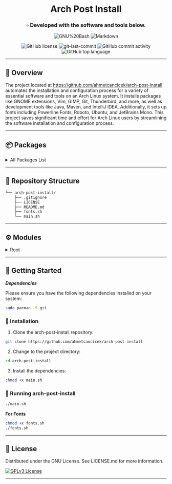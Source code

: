 <div align="center">
<h1 align="center">
<br>Arch Post Install
</h1>
<h3>◦ Developed with the software and tools below.</h3>

<p align="center">
<img src="https://img.shields.io/badge/GNU%20Bash-4EAA25.svg?style&logo=GNU-Bash&logoColor=white" alt="GNU%20Bash" />
<img src="https://img.shields.io/badge/Markdown-000000.svg?style&logo=Markdown&logoColor=white" alt="Markdown" />
</p>
<img src="https://img.shields.io/github/license/ahmetcancicek/arch-post-install?style&color=5D6D7E" alt="GitHub license" />
<img src="https://img.shields.io/github/last-commit/ahmetcancicek/arch-post-install?style&color=5D6D7E" alt="git-last-commit" />
<img src="https://img.shields.io/github/commit-activity/m/ahmetcancicek/arch-post-install?style&color=5D6D7E" alt="GitHub commit activity" />
<img src="https://img.shields.io/github/languages/top/ahmetcancicek/arch-post-install?style&color=5D6D7E" alt="GitHub top language" />
</div>

---


## 📍 Overview

The project located at https://github.com/ahmetcancicek/arch-post-install automates the installation and configuration process for a variety of essential software and tools on an Arch Linux system. It installs packages like GNOME extensions, Vim, GIMP, Git, Thunderbird, and more, as well as development tools like Java, Maven, and IntelliJ IDEA. Additionally, it sets up fonts including Powerline Fonts, Roboto, Ubuntu, and JetBrains Mono. This project saves significant time and effort for Arch Linux users by streamlining the software installation and configuration process.

---


## 📦 Packages

<details closed><summary>All Packages List</summary>

* Curl
* Wget
* ZSH
* HTOP
* Snap
* Flatpak
* Google Chrome
* Chromium
* Spotify
* Opera
* Microsoft Edge
* Brave
* Zoom
* Discord
* Thunderbird
* GIT
* OpenJDK
* Oracle Java JDK
* Spring CLI
* Go
* VSCODE
* IntelliJ IDEA Ultimate
* Postman
* Docker
* Maven
* Gradle
* VIM
* DataGrip
* Gnome Tweak Tool
* Dropbox
* KeePassXC
* VirtualBox
* Gnome Boxes
* Terminator
* Web Apps
* OpenVPN
* Timeshift
* Gparted
* GIMP
* Droidcam
* Kdenlive
* Krita
* Inkscape
* LibreOffice

</details>

---


## 📂 Repository Structure

```sh
└── arch-post-install/
    ├── .gitignore
    ├── LICENSE
    ├── README.md
    ├── fonts.sh
    └── main.sh
```

---


## ⚙️ Modules

<details closed><summary>Root</summary>

| File                                                                              | Summary                                                                                                                                                                                                                                                                                                                                                                                                                            |
| ---                                                                               | ---                                                                                                                                                                                                                                                                                                                                                                                                                                |
| [main.sh](https://github.com/ahmetcancicek/arch-post-install/blob/main/main.sh)   | The code in main.sh performs a series of installations and configurations for various software and tools. It installs essential packages, Bluetooth driver, GNOME extensions, Vim, Gnome-Boxes, GIMP, Git, Thunderbird, KeePassXC, Spotify, LibreOffice, OpenVPN, and more. It also installs Java, Spring CLI, Maven, Gradle, IntelliJ IDEA, and Postman. Additionally, it installs Docker, Flatpak repository, and Nvidia driver. |
| [fonts.sh](https://github.com/ahmetcancicek/arch-post-install/blob/main/fonts.sh) | This code installs various fonts including Powerline Fonts, Roboto, Noto Sans, Fira Mono, Clear Sans, Fira Sans, Roboto Slab, Overpass, Ubuntu, Ubuntu Mono, Ubuntu Condensed, Overpass Mono, JetBrains Mono, Inter, Hack, Monaco, and MesloLGS.                                                                                                                                                                                   |

</details>

---



## 🚀 Getting Started

***Dependencies***

Please ensure you have the following dependencies installed on your system:

```sh
sudo pacman -S git
```

### 🔧 Installation

1. Clone the arch-post-install repository:
```sh
git clone https://github.com/ahmetcancicek/arch-post-install
```

2. Change to the project directory:
```sh
cd arch-post-install
```

3. Install the dependencies:
```sh
chmod +x main.sh
```

### 🤖 Running arch-post-install

```sh
./main.sh
```

**For Fonts**

```sh
chmod +x fonts.sh
./fonts.sh
```

---


## 📄 License

Distributed under the GNU License. See LICENSE.md for more information.

[![GPLv3 License](https://img.shields.io/badge/License-GPL%20v3-yellow.svg)](https://opensource.org/licenses/)

---